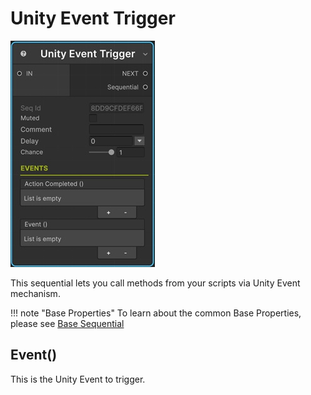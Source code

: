 # Unity Event Trigger

![Unity Event Trigger](/img/sequential_unityeventtrigger.jpg)

This sequential lets you call methods from your scripts via Unity Event mechanism.

!!! note "Base Properties"
    To learn about the common Base Properties, please see [Base Sequential](../sequential_base.md)

## Event()

This is the Unity Event to trigger.
